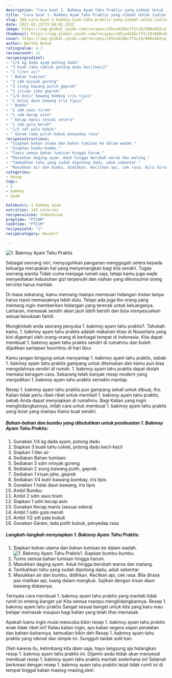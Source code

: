 ```yaml
---
description: "Cara buat 1. Bakmoy Ayam Tahu Praktis yang nikmat Untuk Jualan"
title: "Cara buat 1. Bakmoy Ayam Tahu Praktis yang nikmat Untuk Jualan"
slug: 584-cara-buat-1-bakmoy-ayam-tahu-praktis-yang-nikmat-untuk-jualan
date: 2021-02-15T15:50:01.232Z
image: https://img-global.cpcdn.com/recipes/c65ce42dbcff2c19/680x482cq70/1-bakmoy-ayam-tahu-praktis-foto-resep-utama.jpg
thumbnail: https://img-global.cpcdn.com/recipes/c65ce42dbcff2c19/680x482cq70/1-bakmoy-ayam-tahu-praktis-foto-resep-utama.jpg
cover: https://img-global.cpcdn.com/recipes/c65ce42dbcff2c19/680x482cq70/1-bakmoy-ayam-tahu-praktis-foto-resep-utama.jpg
author: Bertha Boone
ratingvalue: 4.7
reviewcount: 11
recipeingredient:
- "1/4 kg dada ayam potong dadu"
- "3 buah tahu coklat potong dadu kecilkecil"
- "1 liter air"
- " Bahan tumisan"
- "3 sdm minyak goreng"
- "2 siung bawang putih geprek"
- "1 irisan jahe geprek"
- "1/4 butir bawang bombay iris tipis"
- "1 helai daun bawang iris tipis"
- " Bumbu"
- "2 sdm saus tiram"
- "1 sdm kecap asin"
- " Kecap manis sesuai selera"
- "1 sdm gula merah"
- "1/2 sdt pala bubuk"
- " Garam lada putih bubuk penyedap rasa"
recipeinstructions:
- "Siapkan bahan utama dan bahan tumisan ke dalam wadah."
- "Siapkan bumbu-bumbu."
- "Tumis semua bahan tumisan hingga harum."
- "Masukkan daging ayam. Aduk hingga berubah warna dan matang."
- "Tambahkan tahu yang sudah dipotong dadu, aduk sebentar."
- "Masukkan air dan bumbu, didihkan. Kecilkan api, cek rasa. Bila dirasa pas matikan api, tuang dalam mangkuk. Sajikan dengan irisan daun bawang diatasnya."
categories:
- Resep
tags:
- 1
- bakmoy
- ayam

katakunci: 1 bakmoy ayam 
nutrition: 143 calories
recipecuisine: Indonesian
preptime: "PT29M"
cooktime: "PT51M"
recipeyield: "1"
recipecategory: Dessert

---
```



![1. Bakmoy Ayam Tahu Praktis](https://img-global.cpcdn.com/recipes/c65ce42dbcff2c19/680x482cq70/1-bakmoy-ayam-tahu-praktis-foto-resep-utama.jpg)

Sebagai seorang istri, menyuguhkan panganan menggugah selera kepada keluarga merupakan hal yang menyenangkan bagi kita sendiri. Tugas seorang  wanita Tidak cuma menjaga rumah saja, tetapi kamu juga wajib menyediakan kebutuhan gizi terpenuhi dan olahan yang dikonsumsi orang tercinta harus mantab.

Di masa  sekarang, kamu memang mampu memesan hidangan instan tanpa harus repot memasaknya lebih dulu. Tetapi ada juga lho orang yang memang ingin memberikan hidangan yang terenak untuk keluarganya. Lantaran, memasak sendiri akan jauh lebih bersih dan bisa menyesuaikan sesuai kesukaan famili. 



Mungkinkah anda seorang penyuka 1. bakmoy ayam tahu praktis?. Tahukah kamu, 1. bakmoy ayam tahu praktis adalah makanan khas di Nusantara yang kini digemari oleh orang-orang di berbagai tempat di Indonesia. Kita dapat membuat 1. bakmoy ayam tahu praktis sendiri di rumahmu dan boleh dijadikan santapan favoritmu di hari libur.

Kamu jangan bingung untuk menyantap 1. bakmoy ayam tahu praktis, sebab 1. bakmoy ayam tahu praktis gampang untuk ditemukan dan kamu pun bisa mengolahnya sendiri di rumah. 1. bakmoy ayam tahu praktis dapat diolah memalui beragam cara. Sekarang telah banyak resep modern yang menjadikan 1. bakmoy ayam tahu praktis semakin mantap.

Resep 1. bakmoy ayam tahu praktis pun gampang sekali untuk dibuat, lho. Kalian tidak perlu ribet-ribet untuk membeli 1. bakmoy ayam tahu praktis, sebab Anda dapat menyiapkan di rumahmu. Bagi Kalian yang ingin menghidangkannya, inilah cara untuk membuat 1. bakmoy ayam tahu praktis yang lezat yang mampu Kamu buat sendiri.

<!--inarticleads1-->

##### Bahan-bahan dan bumbu yang dibutuhkan untuk pembuatan 1. Bakmoy Ayam Tahu Praktis:

1. Gunakan 1/4 kg dada ayam, potong dadu
1. Siapkan 3 buah tahu coklat, potong dadu kecil-kecil
1. Siapkan 1 liter air
1. Sediakan  Bahan tumisan:
1. Sediakan 3 sdm minyak goreng
1. Sediakan 2 siung bawang putih, geprek
1. Sediakan 1 irisan jahe, geprek
1. Sediakan 1/4 butir bawang bombay, iris tipis
1. Gunakan 1 helai daun bawang, iris tipis
1. Ambil  Bumbu:
1. Ambil 2 sdm saus tiram
1. Siapkan 1 sdm kecap asin
1. Gunakan  Kecap manis (sesuai selera)
1. Ambil 1 sdm gula merah
1. Ambil 1/2 sdt pala bubuk
1. Gunakan  Garam, lada putih bubuk, penyedap rasa




<!--inarticleads2-->

##### Langkah-langkah menyiapkan 1. Bakmoy Ayam Tahu Praktis:

1. Siapkan bahan utama dan bahan tumisan ke dalam wadah.
<img src="https://img-global.cpcdn.com/steps/1910b12904b15823/160x128cq70/1-bakmoy-ayam-tahu-praktis-langkah-memasak-1-foto.jpg" alt="1. Bakmoy Ayam Tahu Praktis">1. Siapkan bumbu-bumbu.
1. Tumis semua bahan tumisan hingga harum.
1. Masukkan daging ayam. Aduk hingga berubah warna dan matang.
1. Tambahkan tahu yang sudah dipotong dadu, aduk sebentar.
1. Masukkan air dan bumbu, didihkan. Kecilkan api, cek rasa. Bila dirasa pas matikan api, tuang dalam mangkuk. Sajikan dengan irisan daun bawang diatasnya.




Ternyata cara membuat 1. bakmoy ayam tahu praktis yang mantab tidak rumit ini enteng banget ya! Kita semua mampu menghidangkannya. Resep 1. bakmoy ayam tahu praktis Sangat sesuai banget untuk kita yang baru mau belajar memasak maupun bagi kalian yang telah lihai memasak.

Apakah kamu ingin mulai mencoba bikin resep 1. bakmoy ayam tahu praktis enak tidak ribet ini? Kalau kalian ingin, ayo kalian segera siapin peralatan dan bahan-bahannya, kemudian bikin deh Resep 1. bakmoy ayam tahu praktis yang nikmat dan simple ini. Sungguh taidak sulit kan. 

Oleh karena itu, ketimbang kita diam saja, hayo langsung aja hidangkan resep 1. bakmoy ayam tahu praktis ini. Dijamin anda tiidak akan menyesal membuat resep 1. bakmoy ayam tahu praktis mantab sederhana ini! Selamat berkreasi dengan resep 1. bakmoy ayam tahu praktis lezat tidak rumit ini di tempat tinggal kalian masing-masing,oke!.


